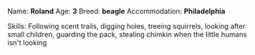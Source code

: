 Name: **Roland**
Age: **3**
Breed: **beagle**
Accommodation: **Philadelphia**

Skills: Following scent trails, digging holes, treeing squirrels, looking after small children, guarding the pack, stealing chimkin when the little humans isn't looking
 